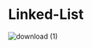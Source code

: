 # Linked-List

![download (1)](https://user-images.githubusercontent.com/94388365/215866582-f263c137-17e0-4b9d-8c98-b538af1333d0.gif)
